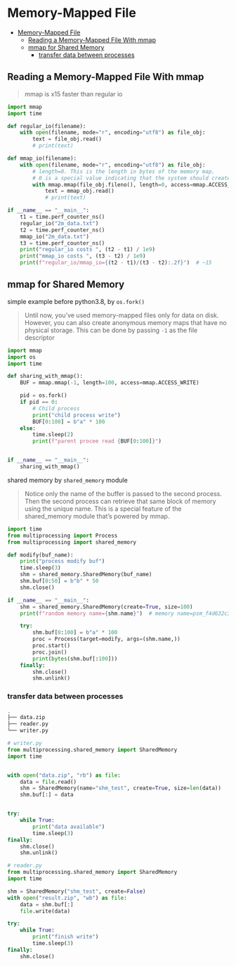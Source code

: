 # Memory-Mapped File

- [Memory-Mapped File](#memory-mapped-file)
  - [Reading a Memory-Mapped File With mmap](#reading-a-memory-mapped-file-with-mmap)
  - [mmap for Shared Memory](#mmap-for-shared-memory)
    - [transfer data between processes](#transfer-data-between-processes)


## Reading a Memory-Mapped File With mmap

> mmap is x15 faster than regular io

```py
import mmap
import time

def regular_io(filename):
    with open(filename, mode="r", encoding="utf8") as file_obj:
        text = file_obj.read()
        # print(text)

def mmap_io(filename):
    with open(filename, mode="r", encoding="utf8") as file_obj:
        # length=0. This is the length in bytes of the memory map.
        # 0 is a special value indicating that the system should create a memory map large enough to hold the entire file.
        with mmap.mmap(file_obj.fileno(), length=0, access=mmap.ACCESS_READ) as mmap_obj:
            text = mmap_obj.read()
            # print(text)

if __name__ == "__main__":
    t1 = time.perf_counter_ns()
    regular_io("2m_data.txt")
    t2 = time.perf_counter_ns()
    mmap_io("2m_data.txt")
    t3 = time.perf_counter_ns()
    print("regular_io costs ", (t2 - t1) / 1e9)
    print("mmap_io costs ", (t3 - t2) / 1e9)
    print(f"regular_io/mmap_io={(t2 - t1)/(t3 - t2):.2f}")  # ~15
```

## mmap for Shared Memory

simple example before python3.8, by `os.fork()`
> Until now, you’ve used memory-mapped files only for data on disk. However, you can also create anonymous memory maps that have no physical storage. This can be done by passing `-1` as the file descriptor

```py
import mmap
import os
import time

def sharing_with_mmap():
    BUF = mmap.mmap(-1, length=100, access=mmap.ACCESS_WRITE)

    pid = os.fork()
    if pid == 0:
        # Child process
        print("child process write")
        BUF[0:100] = b"a" * 100
    else:
        time.sleep(2)
        print(f"parent procee read {BUF[0:100]}")


if __name__ == "__main__":
    sharing_with_mmap()
```

shared memory by `shared_memory` module
> Notice only the name of the buffer is passed to the second process. Then the second process can retrieve that same block of memory using the unique name. This is a special feature of the shared_memory module that’s powered by mmap. 

```py
import time
from multiprocessing import Process
from multiprocessing import shared_memory

def modify(buf_name):
    print("process modify buf")
    time.sleep(3)
    shm = shared_memory.SharedMemory(buf_name)
    shm.buf[0:50] = b"b" * 50
    shm.close()

if __name__ == "__main__":
    shm = shared_memory.SharedMemory(create=True, size=100)
    print(f"random memory name={shm.name}")  # memory name=psm_f4d632c3F

    try:
        shm.buf[0:100] = b"a" * 100
        proc = Process(target=modify, args=(shm.name,))
        proc.start()
        proc.join()
        print(bytes(shm.buf[:100]))
    finally:
        shm.close()
        shm.unlink()
```

### transfer data between processes

```bash
.
├── data.zip
├── reader.py
└── writer.py
```

```py
# writer.py
from multiprocessing.shared_memory import SharedMemory
import time


with open("data.zip", "rb") as file:
    data = file.read()
    shm = SharedMemory(name="shm_test", create=True, size=len(data))
    shm.buf[:] = data


try:
    while True:
        print("data available")
        time.sleep(3)
finally:
    shm.close()
    shm.unlink()
```

```py
# reader.py
from multiprocessing.shared_memory import SharedMemory
import time

shm = SharedMemory("shm_test", create=False)
with open("result.zip", "wb") as file:
    data = shm.buf[:]
    file.write(data)

try:
    while True:
        print("finish write")
        time.sleep(3)
finally:
    shm.close()
```